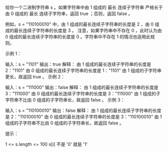 给你一个二进制字符串 s 。如果字符串中由 1 组成的 最长 连续子字符串 严格长于 由 0 组成的 最长 连续子字符串，返回 true ；否则，返回 false 。

例如，s = "110100010" 中，由 1 组成的最长连续子字符串的长度是 2 ，由 0 组成的最长连续子字符串的长度是 3 。
注意，如果字符串中不存在 0 ，此时认为由 0 组成的最长连续子字符串的长度是 0 。字符串中不存在 1 的情况也适用此规则。

 

示例 1：

输入：s = "1101"
输出：true
解释：
由 1 组成的最长连续子字符串的长度是 2："1101"
由 0 组成的最长连续子字符串的长度是 1："1101"
由 1 组成的子字符串更长，故返回 true 。
示例 2：

输入：s = "111000"
输出：false
解释：
由 1 组成的最长连续子字符串的长度是 3："111000"
由 0 组成的最长连续子字符串的长度是 3："111000"
由 1 组成的子字符串不比由 0 组成的子字符串长，故返回 false 。
示例 3：

输入：s = "110100010"
输出：false
解释：
由 1 组成的最长连续子字符串的长度是 2："110100010"
由 0 组成的最长连续子字符串的长度是 3："110100010"
由 1 组成的子字符串不比由 0 组成的子字符串长，故返回 false 。
 

提示：

1 <= s.length <= 100
s[i] 不是 '0' 就是 '1'